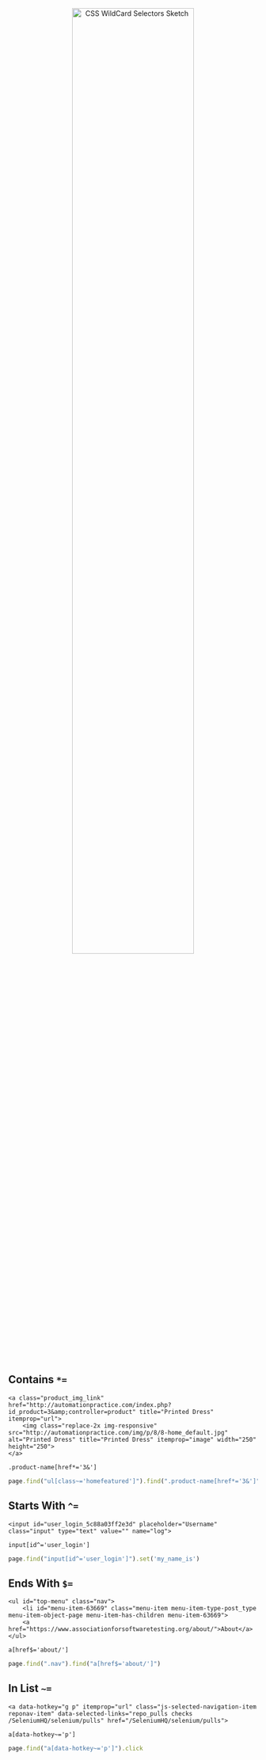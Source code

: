<center><img src="http://www.brendanconnolly.net/wp-content/uploads/2019/03/css-wildcards-sketch.png" alt="CSS WildCard Selectors Sketch" width="70%"/></center>

## Contains `*=`

```
<a class="product_img_link" href="http://automationpractice.com/index.php?id_product=3&amp;controller=product" title="Printed Dress" itemprop="url">
    <img class="replace-2x img-responsive" src="http://automationpractice.com/img/p/8/8-home_default.jpg" alt="Printed Dress" title="Printed Dress" itemprop="image" width="250" height="250">
</a>
```
```
.product-name[href*='3&']
```
```ruby
page.find("ul[class~='homefeatured']").find(".product-name[href*='3&']")
```
## Starts With `^=`

```
<input id="user_login_5c88a03ff2e3d" placeholder="Username" class="input" type="text" value="" name="log">
```
```
input[id^='user_login']
```
``` ruby
page.find("input[id^='user_login']").set('my_name_is')
```


## Ends With `$=`

```
<ul id="top-menu" class="nav">
    <li id="menu-item-63669" class="menu-item menu-item-type-post_type menu-item-object-page menu-item-has-children menu-item-63669">
    <a href="https://www.associationforsoftwaretesting.org/about/">About</a>
</ul>

```


```
a[href$='about/']
```
```ruby
page.find(".nav").find("a[href$='about/']")

```

## In List `~=`

```
<a data-hotkey="g p" itemprop="url" class="js-selected-navigation-item reponav-item" data-selected-links="repo_pulls checks /SeleniumHQ/selenium/pulls" href="/SeleniumHQ/selenium/pulls">
```
```
a[data-hotkey~='p']
```
```ruby
page.find("a[data-hotkey~='p']").click

```




